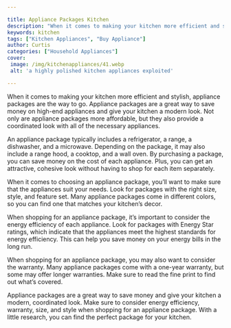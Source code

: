 ```yaml
---

title: Appliance Packages Kitchen
description: "When it comes to making your kitchen more efficient and stylish, appliance packages are the way to go. Appliance packages are a gr...get more info"
keywords: kitchen
tags: ["Kitchen Appliances", "Buy Appliance"]
author: Curtis
categories: ["Household Appliances"]
cover: 
 image: /img/kitchenappliances/41.webp
 alt: 'a highly polished kitchen appliances exploited'

---
```


When it comes to making your kitchen more efficient and stylish, appliance packages are the way to go. Appliance packages are a great way to save money on high-end appliances and give your kitchen a modern look. Not only are appliance packages more affordable, but they also provide a coordinated look with all of the necessary appliances.

An appliance package typically includes a refrigerator, a range, a dishwasher, and a microwave. Depending on the package, it may also include a range hood, a cooktop, and a wall oven. By purchasing a package, you can save money on the cost of each appliance. Plus, you can get an attractive, cohesive look without having to shop for each item separately.

When it comes to choosing an appliance package, you’ll want to make sure that the appliances suit your needs. Look for packages with the right size, style, and feature set. Many appliance packages come in different colors, so you can find one that matches your kitchen’s decor.

When shopping for an appliance package, it’s important to consider the energy efficiency of each appliance. Look for packages with Energy Star ratings, which indicate that the appliances meet the highest standards for energy efficiency. This can help you save money on your energy bills in the long run.

When shopping for an appliance package, you may also want to consider the warranty. Many appliance packages come with a one-year warranty, but some may offer longer warranties. Make sure to read the fine print to find out what’s covered.

Appliance packages are a great way to save money and give your kitchen a modern, coordinated look. Make sure to consider energy efficiency, warranty, size, and style when shopping for an appliance package. With a little research, you can find the perfect package for your kitchen.
